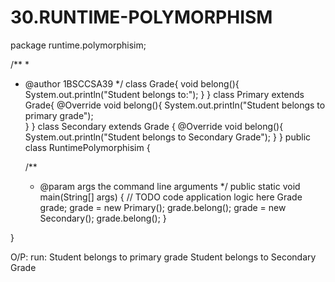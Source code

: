 # 30.RUNTIME-POLYMORPHISM
package runtime.polymorphisim;

/**
 *
 * @author 1BSCCSA39
 */
class Grade{
    void belong(){
        System.out.println("Student belongs to:");
    }
}
class Primary extends Grade{
    @Override
    void belong(){
        System.out.println("Student belongs to primary grade");        
    }
}
class Secondary extends Grade {
    @Override
    void belong(){
        System.out.println("Student belongs to Secondary Grade");
    }
}
public class RuntimePolymorphisim {

    /**
     * @param args the command line arguments
     */
    public static void main(String[] args) {
        // TODO code application logic here
        Grade grade;
        grade = new Primary();
        grade.belong();
        grade = new Secondary();
        grade.belong();
    }
    
}

O/P:
run:
Student belongs to primary grade
Student belongs to Secondary Grade
